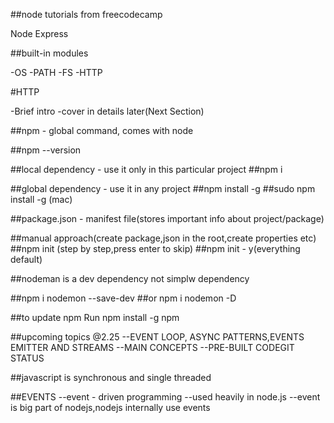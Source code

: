 ##node tutorials from freecodecamp

Node Express

##built-in modules

-OS
-PATH
-FS
-HTTP

#HTTP

-Brief intro
-cover in details later(Next Section)

##npm - global command, comes with node



##npm --version

##local dependency - use it only in this particular project
##npm i <pacakageName>

##global dependency - use it in any project
##npm install -g <packageName>
##sudo npm install -g <packageName> (mac)


##package.json - manifest file(stores important info about project/package)

##manual approach(create package,json in the root,create properties etc)
##npm init (step by step,press enter to skip)
##npm init - y(everything default)

##nodeman is a dev dependency not simplw dependency

##npm i nodemon --save-dev
##or npm i nodemon -D

##to update npm Run npm install -g npm

##upcoming topics @2.25
--EVENT LOOP, ASYNC PATTERNS,EVENTS EMITTER AND STREAMS
--MAIN CONCEPTS
--PRE-BUILT CODEGIT STATUS


##javascript is synchronous and single threaded

##EVENTS
--event - driven programming
--used heavily in node.js
--event is big part of nodejs,nodejs internally use events